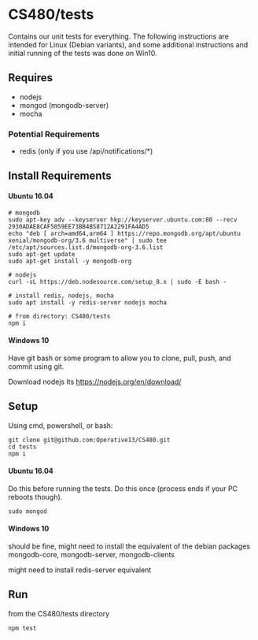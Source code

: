 # CS480/tests

Contains our unit tests for everything. The following instructions are intended
for Linux (Debian variants), and some additional instructions and initial
running of the tests was done on Win10.

## Requires

- nodejs
- mongod (mongodb-server)
- mocha

### Potential Requirements

- redis (only if you use /api/notifications/*)

## Install Requirements

#### Ubuntu 16.04

```
# mongodb
sudo apt-key adv --keyserver hkp://keyserver.ubuntu.com:80 --recv 2930ADAE8CAF5059EE73BB4B58712A2291FA4AD5
echo "deb [ arch=amd64,arm64 ] https://repo.mongodb.org/apt/ubuntu xenial/mongodb-org/3.6 multiverse" | sudo tee /etc/apt/sources.list.d/mongodb-org-3.6.list
sudo apt-get update
sudo apt-get install -y mongodb-org

# nodejs
curl -sL https://deb.nodesource.com/setup_8.x | sudo -E bash -

# install redis, nodejs, mocha
sudo apt install -y redis-server nodejs mocha

# from directory: CS480/tests
npm i
```

#### Windows 10

Have git bash or some program to allow you to clone, pull, push, and commit
using git.

Download nodejs lts https://nodejs.org/en/download/

## Setup

Using cmd, powershell, or bash:

```
git clone git@github.com:Operative13/CS480.git
cd tests
npm i
```

#### Ubuntu 16.04

Do this before running the tests. Do this once (process ends if your PC
reboots though).
```
sudo mongod
```

#### Windows 10

should be fine, might need to install the equivalent of the debian packages
mongodb-core, mongodb-server, mongodb-clients

might need to install redis-server equivalent


## Run

from the CS480/tests directory

```
npm test
```
